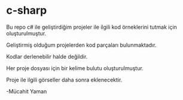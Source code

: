 # c-sharp

Bu repo c# ile geliştirdiğim projeler ile ilgili kod örneklerini tutmak için oluşturulmuştur.

Geliştirmiş olduğum projelerden kod parçaları bulunmaktadır.

Kodlar derlenebilir halde değildir.

Her proje dosyası için bir kelime bulutu oluşturulmuştur.

Proje ile ilgili görseller daha sonra eklenecektir.

-Mücahit Yaman
